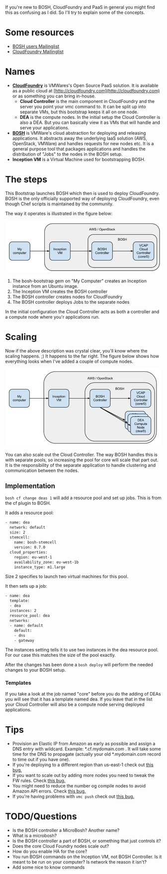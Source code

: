 If you're new to BOSH, CloudFoundry and PaaS in general you might find this as confusing as I did. So I'll try to explain some of the concepts.

# Some resources
* [BOSH users Mailinglist](https://groups.google.com/a/cloudfoundry.org/forum/#!forum/bosh-users)
* [CloudFoundry Mailinglist](https://groups.google.com/a/cloudfoundry.org/forum/#!forum/vcap-dev)

# Names
* [__CloudFoundry__](http://cloudfoundry.org) is VMWares's Open Source PaaS solution. It is available as a public cloud at [http://cloudfoundry.com](http://cloudfoundry.com) or as something you can bring in-house.
    * __Cloud Controller__ is the main component in CloudFoundry and the server you point your vmc command to. It can be split up into separate VMs, but this bootstrap keeps it all on one node.
    * __DEA__ is the compute nodes. In the initial setup the Cloud Controller is also a DEA. But you can basically view it as VMs that will handle and serve your applications. 
* [__BOSH__](https://github.com/cloudfoundry/bosh) is VMWare's cloud abstraction for deploying and releasing applications. It abstracts away the underlying IaaS solution (AWS, OpenStack, VMWare) and handles requests for new nodes etc. It is a general purpose tool that packages applications and handles the distribution of "Jobs" to the nodes in the BOSH setup.
* __Inception VM__ is a Virtual Machine used for bootstrapping BOSH.

# The steps
This Bootstrap launches BOSH which then is used to deploy CloudFoundry. BOSH is the only officially supported way of deploying CloudFoundry, even though Chef scripts is maintained by the community.

The way it operates is illustrated in the figure below:

![BOSH-CF initial deploy](BOSH-cf-initial-create.png)

1. The bosh-bootstrap gem on "My Computer" creates an Inception instance from an Ubuntu image.
2. The Inception VM creates the BOSH controller
3. The BOSH controller creates nodes for CloudFoundry
4. The BOSH controller deploys Jobs to the separate nodes

In the initial configuration the Cloud Controller acts as both a controller and a compute node where you'r applications run.

# Scaling
Now if the above description was crystal clear, you'll know where the scaling happens. ;) It happens to the far right. The figure below shows how everything looks when I've added a couple of compute nodes.

![BOSH-CF scaled deploy](BOSH-cf-scaled.png)

You can also scale out the Cloud Controller. The way BOSH handles this is with separate pools, so increasing the pool for core will scale that part out. It is the responsibility of the separate application to handle clustering and communication between the nodes.

## Implementation

```bosh cf change deas 1``` will add a resource pool and set up jobs. This is from the cf plugin to BOSH.

It adds a resource pool:

```
- name: dea
  network: default
  size: 2
  stemcell:
    name: bosh-stemcell
    version: 0.7.0
  cloud_properties:
    region: eu-west-1
    availability_zone: eu-west-1b
    instance_type: m1.large
```
Size 2 specifies to launch two virtual machines for this pool.

It then sets up a job:

```
- name: dea
  template:
  - dea
  instances: 2
  resource_pool: dea
  networks:
  - name: default
    default:
    - dns
    - gateway
```
The instances setting tells it to use two instances in the dea resource pool. For our case this matches the size of the pool exactly.    

After the changes has been done a ```bosh deploy``` will perform the needed changes to your BOSH setup.

### Templates
If you take a look at the job named "core" before you do the adding of DEAs you will see that it has a template named dea. If you leave that in the list your Cloud Controller will also be a compute node serving deployed applications.

# Tips
* Provision an Elastic IP from Amazon as early as possible and assign a DNS entry with wildcard. Example: *.cf.mydomain.com . It will take some time for the DNS to propagate (actually your old *.mydomain.com record to time out if you have one).
* If you're deploying to a different region than us-east-1 check out [this bug.](https://github.com/StarkAndWayne/bosh-cloudfoundry/issues/100)
* If you want to scale out by adding more nodes you need to tweak the FW rules. Check [this bug.](https://github.com/StarkAndWayne/bosh-cloudfoundry/issues/112)
* You might need to reduce the number og compile nodes to avoid Amazon API errors. Check [this bug.](https://github.com/StarkAndWayne/bosh-cloudfoundry/issues/111)
* If you're having problems with ```vmc push``` check out [this bug.](https://github.com/StarkAndWayne/bosh-cloudfoundry/issues/49)

# TODO/Questions
* Is the BOSH controller a MicroBosh? Another name?
* What is a microbosh?
* Is the BOSH controller a part of BOSH, or something that just controls it?
* Does the core Cloud Foundry nodes scale out?
* How do you enable HA for the core?
* You run BOSH commands on the Inception VM, not BOSH Controller. Is it meant to be run on your computer? Is network the reason it isn't?
* Add some nice to know commands